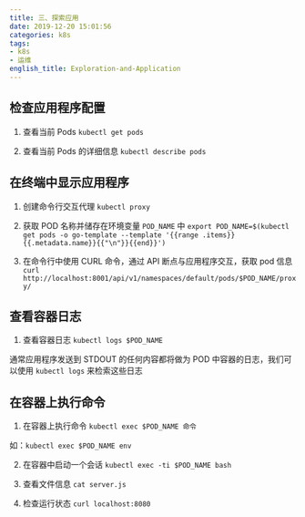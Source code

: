 ```yaml
---
title: 三、探索应用
date: 2019-12-20 15:01:56
categories: k8s
tags:
- k8s
- 运维
english_title: Exploration-and-Application
---
```


## 检查应用程序配置

1. 查看当前 Pods
`kubectl get pods`

2. 查看当前 Pods 的详细信息
`kubectl describe pods`

## 在终端中显示应用程序

1. 创建命令行交互代理
`kubectl proxy`

2. 获取 POD 名称并储存在环境变量 `POD_NAME` 中
`export POD_NAME=$(kubectl get pods -o go-template --template '{{range .items}}{{.metadata.name}}{{"\n"}}{{end}}')`

3. 在命令行中使用 CURL 命令，通过 API 断点与应用程序交互，获取 pod 信息
`curl http://localhost:8001/api/v1/namespaces/default/pods/$POD_NAME/proxy/`

## 查看容器日志

1. 查看容器日志
`kubectl logs $POD_NAME`

通常应用程序发送到 STDOUT 的任何内容都将做为 POD 中容器的日志，我们可以使用 `kubectl logs` 来检索这些日志

## 在容器上执行命令

1. 在容器上执行命令
`kubectl exec $POD_NAME 命令`

如：`kubectl exec $POD_NAME env`

2. 在容器中启动一个会话
`kubectl exec -ti $POD_NAME bash`

3. 查看文件信息
`cat server.js`

4. 检查运行状态
`curl localhost:8080`

